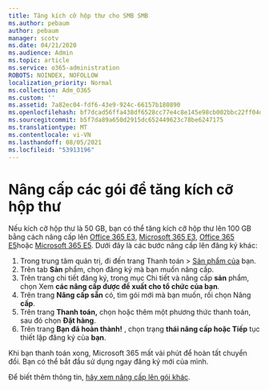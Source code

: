 ```yaml
---
title: Tăng kích cỡ hộp thư cho SMB SMB
ms.author: pebaum
author: pebaum
manager: scotv
ms.date: 04/21/2020
ms.audience: Admin
ms.topic: article
ms.service: o365-administration
ROBOTS: NOINDEX, NOFOLLOW
localization_priority: Normal
ms.collection: Adm_O365
ms.custom: ''
ms.assetid: 7a82ec04-fdf6-43e9-924c-66157b180890
ms.openlocfilehash: bf7dcad56ffa438df6528cc77e4c8e145e98cb002bbc22ff04d8f08dc7d37232
ms.sourcegitcommit: b5f7da89a650d2915dc652449623c78be6247175
ms.translationtype: MT
ms.contentlocale: vi-VN
ms.lasthandoff: 08/05/2021
ms.locfileid: "53913196"
---
```

# <a name="upgrade-plans-to-increase-mailbox-size"></a>Nâng cấp các gói để tăng kích cỡ hộp thư

Nếu kích cỡ hộp thư là 50 GB, bạn có thể tăng kích cỡ hộp thư lên 100 GB bằng cách nâng cấp lên [Office 365 E3](https://www.microsoft.com/microsoft-365/enterprise/office-365-e3?rtc=1&activetab=pivot:overviewtab), [Microsoft 365 E3](https://www.microsoft.com/microsoft-365/enterprise/e3?activetab=pivot%3aoverviewtab), [Office 365 E5](https://www.microsoft.com/microsoft-365/enterprise/office-365-e5?rtc=1&activetab=pivot%3aoverviewtab)hoặc [Microsoft 365 E5](https://www.microsoft.com/microsoft-365/enterprise/e5?activetab=pivot%3aoverviewtab). Dưới đây là các bước nâng cấp lên đăng ký khác:
  
1. Trong trung tâm quản trị, đi đến trang Thanh toán  >  [Sản phẩm của](https://go.microsoft.com/fwlink/p/?linkid=842054) bạn.
2. Trên tab **Sản** phẩm, chọn đăng ký mà bạn muốn nâng cấp.
3. Trên trang chi tiết đăng ký, trong mục Chi tiết và nâng cấp **sản** phẩm, chọn Xem **các nâng cấp được đề xuất cho tổ chức của bạn**.
4. Trên trang **Nâng cấp sẵn** có, tìm gói mới mà bạn muốn, rồi chọn Nâng **cấp**.
5. Trên trang **Thanh toán,** chọn hoặc thêm một phương thức thanh toán, sau đó chọn **Đặt hàng**.
6. Trên trang **Bạn đã hoàn thành!** , chọn trạng **thái nâng cấp hoặc Tiếp** tục thiết lập đăng ký của **bạn**.

Khi bạn thanh toán xong, Microsoft 365 mất vài phút để hoàn tất chuyển đổi. Bạn có thể bắt đầu sử dụng ngay đăng ký mới của mình.

Để biết thêm thông tin, [hãy xem nâng cấp lên gói khác](https://docs.microsoft.com/microsoft-365/commerce/subscriptions/upgrade-to-different-plan).
